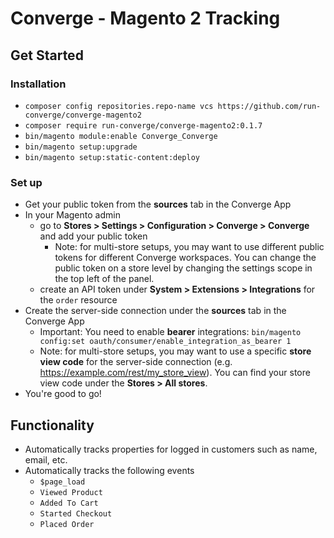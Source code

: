 # Converge - Magento 2 Tracking
## Get Started
### Installation
- `composer config repositories.repo-name vcs https://github.com/run-converge/converge-magento2` 
- `composer require run-converge/converge-magento2:0.1.7`
- `bin/magento module:enable Converge_Converge`
- `bin/magento setup:upgrade`
- `bin/magento setup:static-content:deploy`

### Set up
- Get your public token from the **sources** tab in the Converge App
- In your Magento admin
  - go to **Stores > Settings > Configuration > Converge > Converge** and add your public token
    - Note: for multi-store setups, you may want to use different public tokens for different Converge workspaces. You can change the public token on a store level by changing the settings scope in the top left of the panel.
  - create an API token under **System > Extensions > Integrations** for the `order` resource
- Create the server-side connection under the **sources** tab in the Converge App
  - Important: You need to enable __bearer__ integrations: `bin/magento config:set oauth/consumer/enable_integration_as_bearer 1`
  - Note: for multi-store setups, you may want to use a specific __store view code__ for the server-side connection (e.g. https://example.com/rest/my_store_view). You can find your store view code under the **Stores > All stores**.
- You're good to go! 

## Functionality
- Automatically tracks properties for logged in customers such as name, email, etc.
- Automatically tracks the following events
  - `$page_load`
  - `Viewed Product`
  - `Added To Cart`
  - `Started Checkout`
  - `Placed Order`
